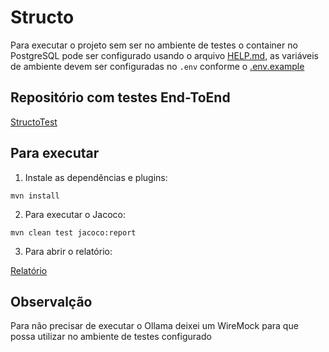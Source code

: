 # Structo

Para executar o projeto sem ser no ambiente
de testes o container no PostgreSQL 
pode ser configurado usando o arquivo 
[HELP.md](./HELP.md), as variáveis de 
ambiente devem ser configuradas no `.env` conforme o [.env.example](./.env.example)

## Repositório com testes End-ToEnd

[StructoTest](https://github.com/LastBoxLabel/StructoTest)


## Para executar

1. Instale as dependências e plugins:

```shell
mvn install
```

2. Para executar o Jacoco:

```
mvn clean test jacoco:report 
```

3. Para abrir o relatório:

[Relatório](./target/jacoco-report/index.html)

## Observalção

Para não precisar de executar o Ollama deixei um WireMock para que possa utilizar no ambiente de testes configurado